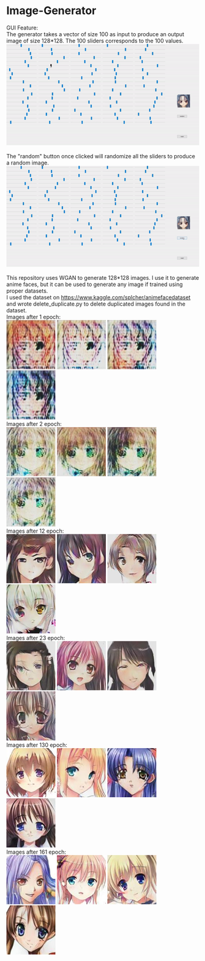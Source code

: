 # Image-Generator
GUI Feature:<br/>
The generator takes a vector of size 100 as input to produce an output image of size 128\*128. The 100 sliders corresponds to the 100 values.<br/>
<img src="./demo/a.gif"><br/>
<br/>
The "random" button once clicked will randomize all the sliders to produce a random image.</br>
<img src="./demo/b.gif"><br/>
<br/>
This repository uses WGAN to generate 128\*128 images. I use it to generate anime faces, but it can be used to generate any image if trained using proper datasets.<br/>
I used the dataset on https://www.kaggle.com/splcher/animefacedataset and wrote delete_duplicate.py to delete duplicated images found in the dataset.<br/>
Images after 1 epoch:<br/>
![0_0](/sample_image/0_0.jpg?raw=true)
![0_1](/sample_image/0_1.jpg?raw=true)
![0_2](/sample_image/0_2.jpg?raw=true)
![0_3](/sample_image/0_3.jpg?raw=true)<br/>
Images after 2 epoch:<br/>
![1_0](/sample_image/1_0.jpg?raw=true)
![1_1](/sample_image/1_1.jpg?raw=true)
![1_2](/sample_image/1_2.jpg?raw=true)
![1_3](/sample_image/1_3.jpg?raw=true)<br/>
Images after 12 epoch:<br/>
![12_0](/sample_image/12_0.jpg?raw=true)
![12_1](/sample_image/12_1.jpg?raw=true)
![12_2](/sample_image/12_2.jpg?raw=true)
![12_3](/sample_image/12_3.jpg?raw=true)<br/>
Images after 23 epoch:<br/>
![23_0](/sample_image/23_0.jpg?raw=true)
![23_1](/sample_image/23_1.jpg?raw=true)
![23_2](/sample_image/23_2.jpg?raw=true)
![23_3](/sample_image/23_3.jpg?raw=true)<br/>
Images after 130 epoch:<br/>
![130_0](/sample_image/130_0.jpg?raw=true)
![130_1](/sample_image/130_1.jpg?raw=true)
![130_2](/sample_image/130_2.jpg?raw=true)
![130_3](/sample_image/130_3.jpg?raw=true)<br/>
Images after 161 epoch:<br/>
![161_0](/sample_image/161_0.jpg?raw=true)
![161_1](/sample_image/161_1.jpg?raw=true)
![161_2](/sample_image/161_2.jpg?raw=true)
![161_3](/sample_image/161_3.jpg?raw=true)<br/>
